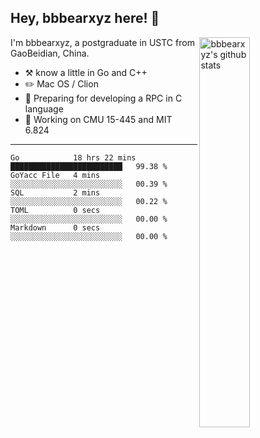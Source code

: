 ## Hey, bbbearxyz here! :wave:

<img align="right" alt="bbbearxyz's github stats" width="40%" src="https://github-readme-stats.vercel.app/api?username=bbbearxyz&show_icons=true">

I'm bbbearxyz, a postgraduate in USTC from GaoBeidian, China.

-   :hammer_and_pick:    know a little in Go and C++
-   :pencil2: Mac OS / Clion
-   :seedling: Preparing for developing a RPC in C language 
-   :thinking: Working on CMU 15-445 and MIT 6.824
---
<!--START_SECTION:waka-->

```text
Go            18 hrs 22 mins  █████████████████████████   99.38 %
GoYacc File   4 mins          ░░░░░░░░░░░░░░░░░░░░░░░░░   00.39 %
SQL           2 mins          ░░░░░░░░░░░░░░░░░░░░░░░░░   00.22 %
TOML          0 secs          ░░░░░░░░░░░░░░░░░░░░░░░░░   00.00 %
Markdown      0 secs          ░░░░░░░░░░░░░░░░░░░░░░░░░   00.00 %
```

<!--END_SECTION:waka-->
